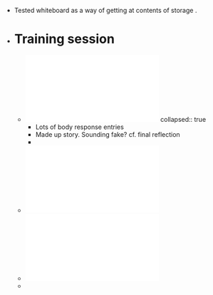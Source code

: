 - Tested whiteboard as  a way of getting at contents of storage .
- # Training session
	- ![Nina Wynn_ verbatim 11_22_24 copy.pdf](../assets/Nina_Wynn_verbatim_11_22_24_copy_1732195690551_0.pdf)
	  collapsed:: true
		- Lots of body response entries
		- Made up story. Sounding fake? cf. final reflection
		-
	- ![DH verbatim module 1.pdf](../assets/DH_verbatim_module_1_1732195706183_0.pdf)
	- ![Cherie - Fall Module 2024 Verbatim.pdf](../assets/Cherie_-_Fall_Module_2024_Verbatim_1732195726264_0.pdf)
	-